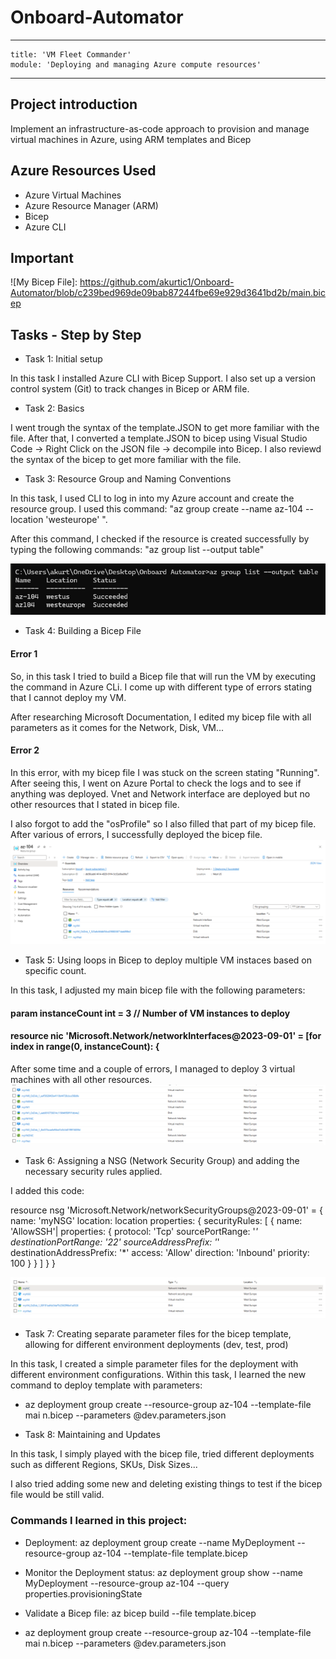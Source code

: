 # Onboard-Automator

---
    title: 'VM Fleet Commander'
    module: 'Deploying and managing Azure compute resources'
---
## Project introduction
Implement an infrastructure-as-code approach to provision and manage virtual machines in Azure, using ARM templates and Bicep

## Azure Resources Used
+ Azure Virtual Machines
+ Azure Resource Manager (ARM)
+ Bicep
+ Azure CLI

## Important

![My Bicep File]: https://github.com/akurtic1/Onboard-Automator/blob/c239bed969de09bab87244fbe69e929d3641bd2b/main.bicep

## Tasks - Step by Step

+ Task 1: Initial setup 

In this task I installed Azure CLI with Bicep Support.
I also set up a version control system (Git) to track changes in Bicep or ARM file.

+ Task 2: Basics

I went trough the syntax of the template.JSON to get more familiar with the file.
After that, I converted a template.JSON to bicep using Visual Studio Code -> Right Click on the JSON file -> decompile into Bicep.
I also reviewd the syntax of the bicep to get more familiar with the file.

+ Task 3: Resource Group and Naming Conventions

In this task, I used CLI to log in into my Azure account and create the resource group. I used this command: "az group create --name az-104 --location 'westeurope'
".

After this command, I checked if the resource is created successfully by typing the following commands: "az group list --output table"

![Screenshot of this task](./Media/output-table.png)

+ Task 4: Building a Bicep File

#### Error 1
So, in this task I tried to build a Bicep file that will run the VM by executing the command in Azure CLi. I come up with different type of errors stating that I cannot deploy my VM.

After researching Microsoft Documentation, I edited my bicep file with all
parameters as it comes for the Network, Disk, VM...

#### Error 2
In this error, with my bicep file I was stuck on the screen stating "Running".
After seeing this, I went on Azure Portal to check the logs and to see if anything
was deployed. Vnet and Network interface are deployed but no other resources that I stated in bicep file.

I also forgot to add the "osProfile" so I also filled that part of my bicep file.
After various of errors, I successfully deployed the bicep file.
![Deployment Succeeded](./Media/Succeeded.png)

+ Task 5: Using loops in Bicep to deploy multiple VM instaces based on specific count.

In this task, I adjusted my main bicep file with the following parameters:
#### param instanceCount int = 3 // Number of VM instances to deploy

#### resource nic 'Microsoft.Network/networkInterfaces@2023-09-01' = [for index in range(0, instanceCount): {

After some time and a couple of errors, I managed to 
deploy 3 virtual machines with all other resources.
![Deployment Succeeded Portal](./Media/loop-vm-instance.png)

+ Task 6: Assigning a NSG (Network Security Group) and adding the
necessary security rules applied.

I added this code:

resource nsg 'Microsoft.Network/networkSecurityGroups@2023-09-01' = {
  name: 'myNSG'
  location: location
  properties: {
    securityRules: [
{
name: 'AllowSSH'|
properties: {
protocol: 'Tcp'
sourcePortRange: '*'
destinationPortRange: '22'
sourceAddressPrefix: '*'
destinationAddressPrefix: '*'
access: 'Allow'
direction: 'Inbound'
priority: 100
}
}
]
}
}

![Deployment Succeeded Portal - NSG](./Media/deployment-nsg.png)

+ Task 7: Creating separate parameter files for the bicep template, allowing
for different environment deployments (dev, test, prod)

In this task, I created a simple parameter files for the deployment with
different environment configurations. Within this task, I learned the new command to deploy template with parameters: 

+ az deployment group create --resource-group az-104 --template-file mai
n.bicep --parameters @dev.parameters.json

+ Task 8: Maintaining and Updates

In this task, I simply played with the bicep file, tried different deployments such as different Regions, SKUs, Disk Sizes...

I also tried adding some new and deleting existing things to
test if the bicep file would be still valid.

### Commands I learned in this project:

+ Deployment: az deployment group create --name MyDeployment --resource-group az-104 --template-file template.bicep 

+ Monitor the Deployment status: az deployment group show --name MyDeployment --resource-group az-104 --query properties.provisioningState

+ Validate a Bicep file: az bicep build --file template.bicep

+ az deployment group create --resource-group az-104 --template-file mai
n.bicep --parameters @dev.parameters.json
